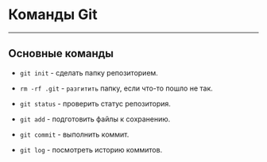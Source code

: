 # Команды Git

---

## Основные команды

* `git init` - сделать папку репозиторием.

* `rm -rf .git` - `разгитить` папку, если что-то пошло не так.

* `git status` - проверить статус репозитория.

* `git add` - подготовить файлы к сохранению.

* `git commit` - выполнить коммит.

* `git log` - посмотреть историю коммитов.